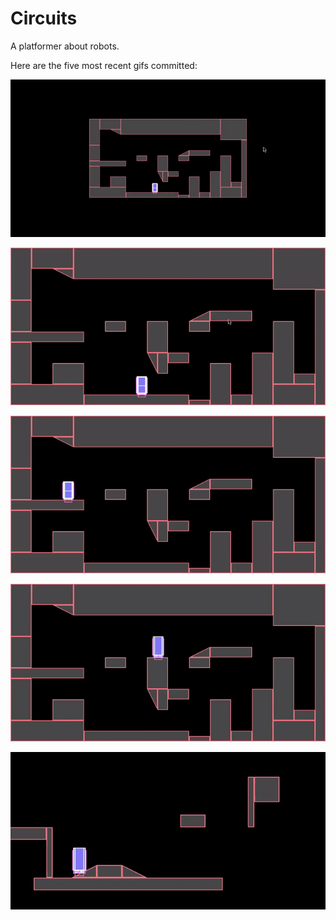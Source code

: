 # Circuits
A platformer about robots.

Here are the five most recent gifs committed:

![020-camera-zoom.gif](gifs/020-camera-zoom.gif?raw=true "020-camera-zoom")

![019-camera-move.gif](gifs/019-camera-move.gif?raw=true "019-camera-move")

![018-vertical-slopes.gif](gifs/018-vertical-slopes.gif?raw=true "018-vertical-slopes")

![017-level-mockup.gif](gifs/017-level-mockup.gif?raw=true "017-level-mockup")

![016-snap-to-slopes.gif](gifs/016-snap-to-slopes.gif?raw=true "016-snap-to-slopes")
